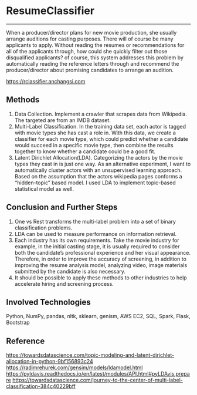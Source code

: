 # ResumeClassifier
----------
When a producer/director plans for new movie production, she usually arrange auditions for casting purposes. There will of course be many applicants to apply. Without reading the resumes or recommendations for all of the applicants through, how could she quickly filter out those disqualified applicants? of course, this system addresses this problem by automatically reading the reference letters through and recommend the producer/director about promising candidates to arrange an audition.

https://rclassifier.anchangsi.com

## Methods
1) Data Collection.  Implement a crawler that scrapes data from Wikipedia. The targeted are from an IMDB dataset. 
2) Multi-Label Classification. In the training data set, each actor is tagged with movie types she has cast a role in. With this data, we create a classifier for each movie type, which could predict whether a candidate would succeed in a specific movie type, then combine the results together to know whether a candidate could be a good fit.
3) Latent Dirichlet Allocation(LDA). Categorizing the actors by the movie types they cast in is just one way. As an alternative experiment, I want to automatically cluster actors with an unsupervised learning approach. Based on the assumption that the actors wikipedia pages conforms a “hidden-topic” based model. I used LDA to implement topic-based statistical model as well.

## Conclusion and Further Steps
1) One vs Rest transforms the multi-label problem into a set of binary classification problems.
2) LDA can be used to measure performance on information retrieval. 
3) Each industry has its own requirements. Take the movie industry for example, in the initial casting stage, it is usually required to consider both the candidate’s professional experience and her visual appearance. Therefore, in order to improve the accuracy of screening, in addition to improving the resume analysis model, analyzing video, image materials submitted by the candidate is also necessary.
4) It should be possible to apply these methods to other industries to help accelerate hiring and screening process.

## Involved Technologies
Python, NumPy, pandas, nltk, sklearn, genism, AWS EC2, SQL, Spark, Flask, Bootstrap

## Reference
https://towardsdatascience.com/topic-modeling-and-latent-dirichlet-allocation-in-python-9bf156893c24
https://radimrehurek.com/gensim/models/ldamodel.html
https://pyldavis.readthedocs.io/en/latest/modules/API.html#pyLDAvis.prepare
https://towardsdatascience.com/journey-to-the-center-of-multi-label-classification-384c40229bff

